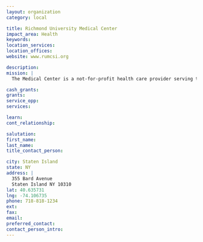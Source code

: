 ```yaml
---
layout: organization
category: local

title: Richmond University Medical Center
impact_area: Health
keywords: 
location_services: 
location_offices: 
website: www.rumcsi.org

description: 
mission: |
  The Medical Center is a not-for-profit health care provider serving the ethnically diverse community of Staten Island and its neighbors.  We provide premier quality patient care through a full spectrum of emergent, acute, primary, behavioral health and educational services.  We do this in an environment that promotes the highest satisfaction among patients, families, physicians, and staff.

cash_grants: 
grants: 
service_opp: 
services: 

learn: 
cont_relationship: 

salutation: 
first_name: 
last_name: 
title_contact_person: 

city: Staten Island
state: NY
address: |
  355 Bard Avenue    
  Staten Island NY 10310
lat: 40.635731
lng: -74.106735
phone: 718-818-1234
ext: 
fax: 
email: 
preferred_contact: 
contact_person_intro: 
---
```

